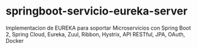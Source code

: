 # springboot-servicio-eureka-server
Implementacion de EUREKA para soportar Microservicios con Spring Boot 2, Spring Cloud, Eureka, Zuul, Ribbon, Hystrix, API RESTful, JPA, OAuth, Docker
